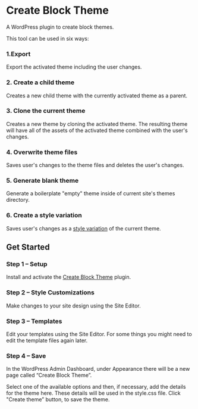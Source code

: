 # Create Block Theme
A WordPress plugin to create block themes.

This tool can be used in six ways:

### 1.Export
Export the activated theme including the user changes.

### 2. Create a child theme
Creates a new child theme with the currently activated theme as a parent.

### 3. Clone the current theme
Creates a new theme by cloning the activated theme. The resulting theme will have all of the assets of the activated theme combined with the user's changes.

### 4. Overwrite theme files
Saves user's changes to the theme files and deletes the user's changes.

### 5. Generate blank theme
Generate a boilerplate "empty" theme inside of current site's themes directory.

### 6. Create a style variation
Saves user's changes as a [style variation](https://developer.wordpress.org/themes/advanced-topics/theme-json/#global-styles-variations) of the current theme.

## Get Started

### Step 1 – Setup
Install and activate the [Create Block Theme](https://wordpress.org/plugins/create-block-theme) plugin.

### Step 2 – Style Customizations
Make changes to your site design using the Site Editor.

### Step 3 – Templates
Edit your templates using the Site Editor. For some things you might need to edit the template files again later.

### Step 4 – Save
In the WordPress Admin Dashboard, under Appearance there will be a new page called “Create Block Theme”.

Select one of the available options and then, if necessary, add the details for the theme here. These details will be used in the style.css file. Click "Create theme” button, to save the theme.
